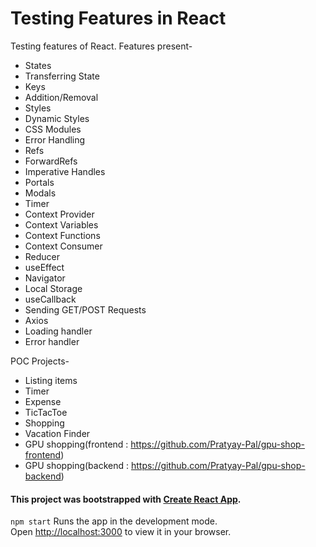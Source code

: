 # Testing Features in React

Testing features of React. Features present-
- States
- Transferring State
- Keys
- Addition/Removal
- Styles
- Dynamic Styles
- CSS Modules
- Error Handling
- Refs
- ForwardRefs
- Imperative Handles
- Portals
- Modals
- Timer
- Context Provider
- Context Variables
- Context Functions
- Context Consumer
- Reducer
- useEffect
- Navigator
- Local Storage
- useCallback
- Sending GET/POST Requests
- Axios
- Loading handler
- Error handler

POC Projects-
- Listing items
- Timer
- Expense
- TicTacToe
- Shopping
- Vacation Finder
- GPU shopping(frontend : https://github.com/Pratyay-Pal/gpu-shop-frontend)
- GPU shopping(backend : https://github.com/Pratyay-Pal/gpu-shop-backend)

#### This project was bootstrapped with [Create React App](https://github.com/facebook/create-react-app).
`npm start`
Runs the app in the development mode.\
Open [http://localhost:3000](http://localhost:3000) to view it in your browser.
